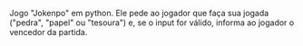 Jogo "Jokenpo" em python. Ele pede ao jogador que faça sua jogada ("pedra", "papel" ou "tesoura") e, se o input for válido, informa ao jogador o vencedor da partida.
